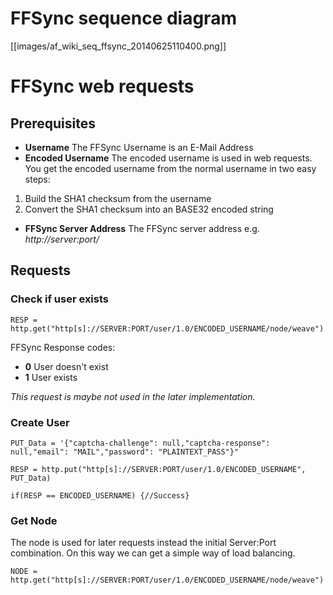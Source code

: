 # FFSync sequence diagram
[[images/af_wiki_seq_ffsync_20140625110400.png]]
# FFSync web requests
## Prerequisites
* **Username** The FFSync Username is an E-Mail Address
* **Encoded Username** The encoded username is used in web requests. You get the encoded username from the normal username in two easy steps:
 1. Build the SHA1 checksum from the username
 2. Convert the SHA1 checksum into an BASE32 encoded string
* **FFSync Server Address** The FFSync server address e.g. _http://server:port/_

## Requests

### Check if user exists
`RESP = http.get("http[s]://SERVER:PORT/user/1.0/ENCODED_USERNAME/node/weave")`

FFSync Response codes:
* **0** User doesn't exist
* **1** User exists

_This request is maybe not used in the later implementation._

### Create User
`PUT_Data = '{"captcha-challenge": null,"captcha-response": null,"email": "MAIL","password": "PLAINTEXT_PASS"}"`

`RESP = http.put("http[s]://SERVER:PORT/user/1.0/ENCODED_USERNAME", PUT_Data)`

`if(RESP == ENCODED_USERNAME) {//Success}`

### Get Node
The node is used for later requests instead the initial Server:Port combination. On this way we can get a simple way of load balancing.

`NODE = http.get("http[s]://SERVER:PORT/user/1.0/ENCODED_USERNAME/node/weave")`
